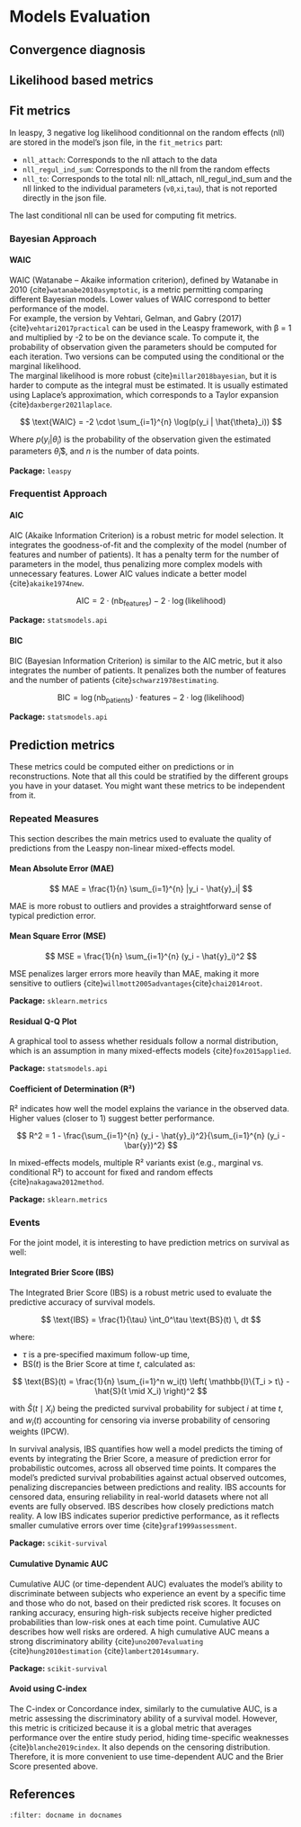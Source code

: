 # Models Evaluation

## Convergence diagnosis

## Likelihood based metrics

## Fit metrics

In leaspy, 3 negative log likelihood conditionnal on the random effects (nll) are stored in the model’s json file, in the `fit_metrics` part:
- `nll_attach`: Corresponds to the nll attach to the data
- `nll_regul_ind_sum`: Corresponds to the nll from the random effects
- `nll_to`: Corresponds to the total nll: nll_attach, nll_regul_ind_sum and the nll linked to the individual parameters (`v0`,`xi`,`tau`), that is not reported directly in the json file.

The last conditional nll can be used for computing fit metrics.

### Bayesian Approach

#### WAIC
WAIC (Watanabe – Akaike information criterion), defined by Watanabe in 2010 {cite}`watanabe2010asymptotic`, is a metric permitting comparing different Bayesian models. Lower values of WAIC correspond to better performance of the model.  
For example, the version by Vehtari, Gelman, and Gabry (2017) {cite}`vehtari2017practical` can be used in the Leaspy framework, with β = 1 and multiplied by -2 to be on the deviance scale. To compute it, the probability of observation given the parameters should be computed for each iteration. Two versions can be computed using the conditional or the marginal likelihood.  
The marginal likelihood is more robust {cite}`millar2018bayesian`, but it is harder to compute as the integral must be estimated. It is usually estimated using Laplace’s approximation, which corresponds to a Taylor expansion {cite}`daxberger2021laplace`.  

$$
\text{WAIC} = -2 \cdot \sum_{i=1}^{n} \log(p(y_i | \hat{\theta}_i))
$$

Where $p(y_i | \hat{\theta}_i)$ is the probability of the observation given the estimated parameters $\hat{\theta}_i$\$, and $n$ is the number of data points.

**Package:** `leaspy`

### Frequentist Approach

#### AIC
AIC (Akaike Information Criterion) is a robust metric for model selection. It integrates the goodness-of-fit and the complexity of the model (number of features and number of patients). It has a penalty term for the number of parameters in the model, thus penalizing more complex models with unnecessary features. Lower AIC values indicate a better model {cite}`akaike1974new`.

$$
\text{AIC} = 2 \cdot (\text{nb}_{\text{features}}) - 2 \cdot \log(\text{likelihood})
$$

**Package:** `statsmodels.api`

#### BIC
BIC (Bayesian Information Criterion) is similar to the AIC metric, but it also integrates the number of patients. It penalizes both the number of features and the number of patients {cite}`schwarz1978estimating`.

$$
\text{BIC} = \log(\text{nb}_{\text{patients}}) \cdot \text{features} - 2 \cdot \log(\text{likelihood})
$$

**Package:** `statsmodels.api`


## Prediction metrics

These metrics could be computed either on predictions or in reconstructions. Note that all this could be stratified by the different groups you have in your dataset. You might want these metrics to be independent from it.

### Repeated Measures

This section describes the main metrics used to evaluate the quality of predictions from the Leaspy non-linear mixed-effects model.

#### Mean Absolute Error (MAE)

$$
MAE = \frac{1}{n} \sum_{i=1}^{n} |y_i - \hat{y}_i|
$$

MAE is more robust to outliers and provides a straightforward sense of typical prediction error.

#### Mean Square Error (MSE)

$$
MSE = \frac{1}{n} \sum_{i=1}^{n} (y_i - \hat{y}_i)^2
$$

MSE penalizes larger errors more heavily than MAE, making it more sensitive to outliers {cite}`willmott2005advantages`{cite}`chai2014root`.

**Package:** `sklearn.metrics`

#### Residual Q-Q Plot
A graphical tool to assess whether residuals follow a normal distribution, which is an assumption in many mixed-effects models {cite}`fox2015applied`.

**Package:** `statsmodels.api`

#### Coefficient of Determination (R²)
R² indicates how well the model explains the variance in the observed data. Higher values (closer to 1) suggest better performance.

$$
R^2 = 1 - \frac{\sum_{i=1}^{n} (y_i - \hat{y}_i)^2}{\sum_{i=1}^{n} (y_i - \bar{y})^2}
$$

In mixed-effects models, multiple R² variants exist (e.g., marginal vs. conditional R²) to account for fixed and random effects {cite}`nakagawa2012method`.

**Package:** `sklearn.metrics`

### Events

For the joint model, it is interesting to have prediction metrics on survival as well:

#### Integrated Brier Score (IBS)
The Integrated Brier Score (IBS) is a robust metric used to evaluate the predictive accuracy of survival models. 

$$
\text{IBS} = \frac{1}{\tau} \int_0^\tau \text{BS}(t) \, dt
$$

where:

- $\tau$ is a pre-specified maximum follow-up time,
- $\text{BS}(t)$ is the Brier Score at time $t$, calculated as:

$$
\text{BS}(t) = \frac{1}{n} \sum_{i=1}^n w_i(t) \left( \mathbb{I}\{T_i > t\} - \hat{S}(t \mid X_i) \right)^2
$$

with $\hat{S}(t \mid X_i)$ being the predicted survival probability for subject $i$ at time $t$, and $w_i(t)$ accounting for censoring via inverse probability of censoring weights (IPCW).

In survival analysis, IBS quantifies how well a model predicts the timing of events by integrating the Brier Score, a measure of prediction error for probabilistic outcomes, across all observed time points. It compares the model’s predicted survival probabilities against actual observed outcomes, penalizing discrepancies between predictions and reality. IBS accounts for censored data, ensuring reliability in real-world datasets where not all events are fully observed. IBS describes how closely predictions match reality. A low IBS indicates superior predictive performance, as it reflects smaller cumulative errors over time {cite}`graf1999assessment`.

**Package:** `scikit-survival`

#### Cumulative Dynamic AUC
Cumulative AUC (or time-dependent AUC) evaluates the model’s ability to discriminate between subjects who experience an event by a specific time and those who do not, based on their predicted risk scores. It focuses on ranking accuracy, ensuring high-risk subjects receive higher predicted probabilities than low-risk ones at each time point. Cumulative AUC describes how well risks are ordered. A high cumulative AUC means a strong discriminatory ability {cite}`uno2007evaluating` {cite}`hung2010estimation` {cite}`lambert2014summary`.

**Package:** `scikit-survival`

#### Avoid using C-index
The C-index or Concordance index, similarly to the cumulative AUC, is a metric assessing the discriminatory ability of a survival model. However, this metric is criticized because it is a global metric that averages performance over the entire study period, hiding time-specific weaknesses {cite}`blanche2019cindex`. It also depends on the censoring distribution. Therefore, it is more convenient to use time-dependent AUC and the Brier Score presented above.

## References

```{bibliography}
:filter: docname in docnames
```